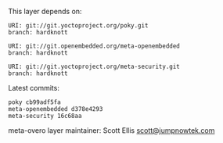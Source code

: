 This layer depends on:

    URI: git://git.yoctoproject.org/poky.git
    branch: hardknott

    URI: git://git.openembedded.org/meta-openembedded
    branch: hardknott

    URI: git://git.yoctoproject.org/meta-security.git
    branch: hardknott

Latest commits:

    poky cb99adf5fa
    meta-openembedded d378e4293
    meta-security 16c68aa

meta-overo layer maintainer: Scott Ellis <scott@jumpnowtek.com>
